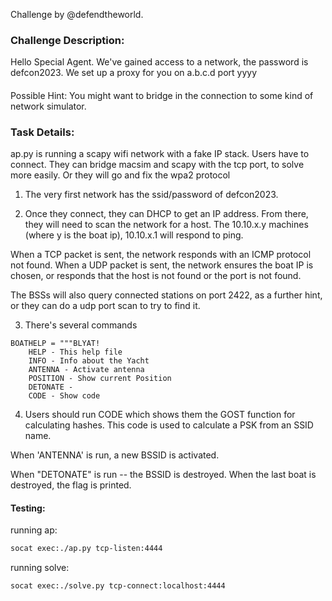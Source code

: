 Challenge by @defendtheworld.

### Challenge Description:

Hello Special Agent. We've gained access to a network, the password is
defcon2023. We set up a proxy for you on a.b.c.d port yyyy

####
Possible Hint: You might want to bridge in the connection to some kind of network simulator.

### Task Details:

ap.py is running a scapy wifi network with a fake IP stack. Users have to connect.
They can bridge macsim and scapy with the tcp port, to solve more easily. Or they
will go and fix the wpa2 protocol

1.  The very first network has the ssid/password of defcon2023.

2. Once they connect, they can DHCP to get an IP address. From there,
they will need to scan the network for a host. The 10.10.x.y machines (where y is the boat ip),
10.10.x.1 will respond to ping.

When a TCP packet is sent, the network responds with an ICMP protocol not found.
When a UDP packet is sent, the network ensures the boat IP is chosen, or responds that the
host is not found or the port is not found.

The BSSs will also query connected stations on port 2422, as a further hint,
or they can do a udp port scan to try to find it.

3. There's several commands
```
BOATHELP = """BLYAT!
    HELP - This help file
    INFO - Info about the Yacht
    ANTENNA - Activate antenna
    POSITION - Show current Position
    DETONATE -
    CODE - Show code
```

4. Users should run CODE which shows them the GOST function for calculating hashes.
This code is used to calculate a PSK from an SSID name.

When 'ANTENNA' is run, a new BSSID is activated.

When "DETONATE" is run -- the BSSID is destroyed. When the last boat is destroyed,
the flag is printed.


#### Testing:

running ap:
```bash
socat exec:./ap.py tcp-listen:4444
```
running solve:
```bash
socat exec:./solve.py tcp-connect:localhost:4444
```
